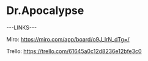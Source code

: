 # Dr.Apocalypse

---LINKS---

Miro: https://miro.com/app/board/o9J_lrN_dTg=/

Trello: https://trello.com/61645a0c12d8236e12bfe3c0
